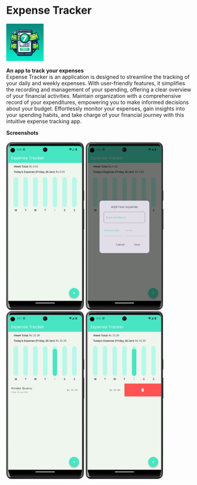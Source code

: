 # Expense Tracker
<img src="assets/icon/LOGO ET.png" alt="Screenshot 1" height="100">

**An app to track your expenses**<br>
Expense Tracker is an application is designed to streamline the tracking of your daily and weekly expenses. With user-friendly features, it simplifies the recording and management of your spending, offering a clear overview of your financial activities. Maintain organization with a comprehensive record of your expenditures, empowering you to make informed decisions about your budget. Effortlessly monitor your expenses, gain insights into your spending habits, and take charge of your financial journey with this intuitive expense tracking app.

**Screenshots**<br><br>
<img src="Screenshots/S1.png" alt="Screenshot 1" height="450">       <img src="Screenshots/S2.png" alt="Screenshot 2" height="450">       <img src="Screenshots/S3.png" alt="Screenshot 3" height="450">       <img src="Screenshots/S4.png" alt="Screenshot 4" height="450">
